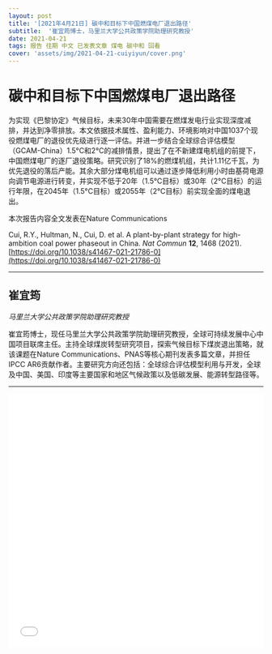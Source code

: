 ```yaml
---
layout: post
title: '[2021年4月21日] 碳中和目标下中国燃煤电厂退出路径'
subtitle:  '崔宜筠博士，马里兰大学公共政策学院助理研究教授'
date: 2021-04-21
tags: 报告 往期 中文 已发表文章 煤电 碳中和 回看
cover: 'assets/img/2021-04-21-cuiyiyun/cover.png'
---
```


# 碳中和目标下中国燃煤电厂退出路径

为实现《巴黎协定》气候目标，未来30年中国需要在燃煤发电行业实现深度减排，并达到净零排放。本文依据技术属性、盈利能力、环境影响对中国1037个现役燃煤电厂的退役优先级进行逐一评估。并进一步结合全球综合评估模型（GCAM-China）1.5°C和2°C的减排情景，提出了在不新建煤电机组的前提下，中国燃煤电厂的逐厂退役策略。研究识别了18%的燃煤机组，共计1.11亿千瓦，为优先退役的落后产能。其余大部分煤电机组可以通过逐步降低利用小时由基荷电源向调节电源进行转变，并实现不低于20年（1.5°C目标）或30年（2°C目标）的运行年限，在2045年（1.5°C目标）或2055年（2°C目标）前实现全面的煤电退出。

本次报告内容全文发表在Nature Communications

Cui, R.Y., Hultman, N., Cui, D. et al. A plant-by-plant strategy for high-ambition coal power phaseout in China. *Nat Commun* **12**, 1468 (2021). [https://doi.org/10.1038/s41467-021-21786-0](https://doi.org/10.1038/s41467-021-21786-0)

----------

## 崔宜筠

*马里兰大学公共政策学院助理研究教授*

崔宜筠博士，现任马里兰大学公共政策学院助理研究教授，全球可持续发展中心中国项目联席主任。主持全球煤炭转型研究项目，探索气候目标下煤炭退出策略，就该课题在Nature Communications、PNAS等核心期刊发表多篇文章，并担任IPCC AR6贡献作者。主要研究方向还包括：全球综合评估模型利用与开发，全球及中国、美国、印度等主要国家和地区气候政策以及低碳发展、能源转型路径等。

-----------

<iframe style="width: 100%;height: 500px;" src="//player.bilibili.com/player.html?aid=760206703&bvid=BV1p64y1i7JK&cid=327484295&page=1" scrolling="no" border="0" frameborder="no" framespacing="0" allowfullscreen="true"> </iframe>